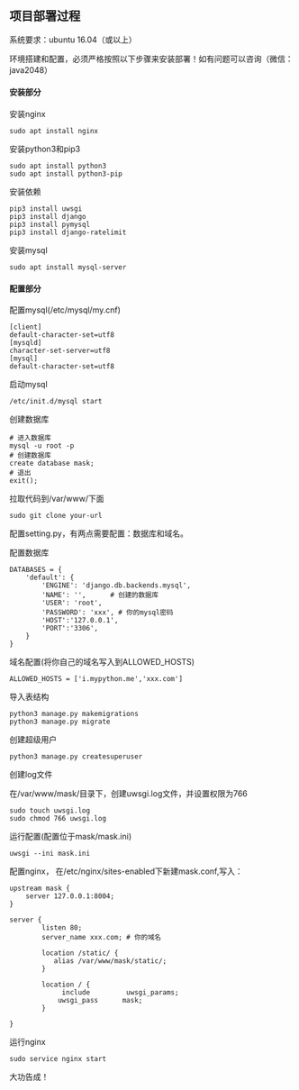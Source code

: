 ## 项目部署过程
 
系统要求：ubuntu 16.04（或以上）

环境搭建和配置，必须严格按照以下步骤来安装部署！如有问题可以咨询（微信：java2048）

#### 安装部分

安装nginx
```
sudo apt install nginx
```

安装python3和pip3
```
sudo apt install python3
sudo apt install python3-pip
```

安装依赖
```
pip3 install uwsgi
pip3 install django
pip3 install pymysql
pip3 install django-ratelimit  
```

安装mysql
```
sudo apt install mysql-server
```

#### 配置部分

配置mysql(/etc/mysql/my.cnf)
```
[client]
default-character-set=utf8
[mysqld] 
character-set-server=utf8
[mysql]
default-character-set=utf8
```

启动mysql
```
/etc/init.d/mysql start
```

创建数据库
```
# 进入数据库
mysql -u root -p
# 创建数据库
create database mask;
# 退出
exit();
```

拉取代码到/var/www/下面
```
sudo git clone your-url
```

配置setting.py，有两点需要配置：数据库和域名。

配置数据库
```
DATABASES = {
    'default': {
        'ENGINE': 'django.db.backends.mysql',
        'NAME': '',      # 创建的数据库
		'USER': 'root',
		'PASSWORD': 'xxx', # 你的mysql密码
		'HOST':'127.0.0.1',
		'PORT':'3306',
    }
}
```

域名配置(将你自己的域名写入到ALLOWED_HOSTS)
```
ALLOWED_HOSTS = ['i.mypython.me','xxx.com']
```

导入表结构
```
python3 manage.py makemigrations
python3 manage.py migrate 
```

创建超级用户
```
python3 manage.py createsuperuser
```

创建log文件

在/var/www/mask/目录下，创建uwsgi.log文件，并设置权限为766
```
sudo touch uwsgi.log
sudo chmod 766 uwsgi.log

```

运行配置(配置位于mask/mask.ini)
```
uwsgi --ini mask.ini
```

配置nginx， 在/etc/nginx/sites-enabled下新建mask.conf,写入：
```
upstream mask {
    server 127.0.0.1:8004;
}
 
server {
        listen 80;
        server_name xxx.com; # 你的域名 

        location /static/ {
           alias /var/www/mask/static/;
        } 

        location / {
             include         uwsgi_params;
            uwsgi_pass      mask;
        }

}
```

运行nginx
```
sudo service nginx start
```
 
大功告成！
 

